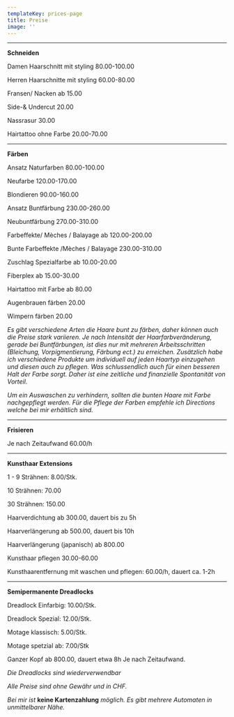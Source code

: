 ```yaml
---
templateKey: prices-page
title: Preise
image: ''
---
```

- - -

**Schneiden**

Damen Haarschnitt mit styling 80.00-100.00

Herren Haarschnitte mit styling 60.00-80.00

Fransen/ Nacken ab 15.00

Side-& Undercut 20.00

Nassrasur 30.00

Hairtattoo ohne Farbe 20.00-70.00

- - -

**Färben**  

Ansatz Naturfarben 80.00-100.00

Neufarbe 120.00-170.00

Blondieren 90.00-160.00

Ansatz Buntfärbung 230.00-260.00

Neubuntfärbung 270.00-310.00

Farbeffekte/ Mèches / Balayage ab 120.00-200.00

Bunte Farbeffekte /Mèches / Balayage 230.00-310.00

Zuschlag Spezialfarbe ab 10.00-20.00

Fiberplex  ab 15.00-30.00

Hairtattoo mit Farbe ab 80.00

Augenbrauen färben 20.00

Wimpern färben 20.00

_Es gibt verschiedene Arten die Haare bunt zu färben, daher können auch die Preise stark variieren.
Je nach Intensität der Haarfarbveränderung, gerade bei Buntfärbungen, ist dies nur mit mehreren Arbeitsschritten (Bleichung, Vorpigmentierung, Färbung ect.)  zu erreichen. Zusätzlich habe ich verschiedene Produkte um individuell auf jeden Haartyp einzugehen und diesen auch zu pflegen. Was schlussendlich auch für einen besseren Halt der Farbe sorgt. Daher ist eine zeitliche und finanzielle Spontanität von Vorteil._

_Um ein Auswaschen zu verhindern, sollten die bunten Haare mit Farbe nachgepflegt werden.
Für die Pflege der Farben empfehle ich Directions welche bei mir erhältlich sind._

- - -

**Frisieren**

Je nach Zeitaufwand 60.00/h

- - -

**Kunsthaar Extensions**

1 - 9 Strähnen: 8.00/Stk.

10 Strähnen: 70.00

30 Strähnen: 150.00

Haarverdichtung ab 300.00, dauert bis zu 5h

Haarverlängerung ab 500.00, dauert bis 10h

Haarverlängerung (japanisch) ab 800.00

Kunsthaar pflegen 30.00-60.00

Kunsthaarentfernung mit waschen und pflegen: 60.00/h, dauert ca. 1-2h

- - -

**Semipermanente Dreadlocks**

Dreadlock Einfarbig: 10.00/Stk.

Dreadlock Spezial: 12.00/Stk.

Motage klassisch: 5.00/Stk.

Motage spetzial ab: 7.00/Stk

Ganzer Kopf ab 800.00, dauert etwa 8h
Je nach Zeitaufwand.

 _Die Dreadlocks sind wiederverwendbar_

_Alle Preise sind ohne Gewähr und in CHF._ 

_Bei mir ist_ **keine Kartenzahlung** _möglich. Es gibt mehrere Automaten in unmittelbarer Nähe._
